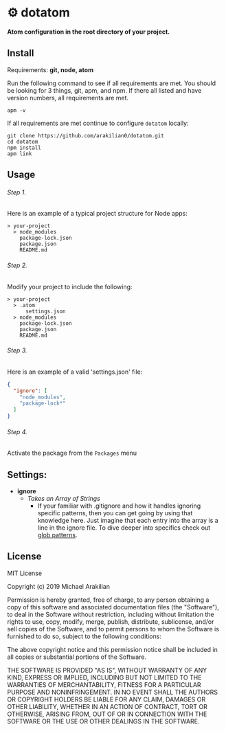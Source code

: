 # ⚙️ dotatom

**Atom configuration in the root directory of your project.**

## Install
Requirements: **git, node, atom**

Run the following command to see if all requirements are met. You should be looking for 3 things, git, apm, and npm. If there all listed and have version numbers, all requirements are met.

```
apm -v
```

If all requirements are met continue to configure `dotatom` locally:
```
git clone https://github.com/arakilian0/dotatom.git
cd dotatom
npm install
apm link
```

## Usage
###### Step 1.
Here is an example of a typical project structure for Node apps:
```
> your-project
  > node_modules
    package-lock.json
    package.json
    README.md
```
###### Step 2.
Modify your project to include the following:
```
> your-project
  > .atom
      settings.json
  > node_modules
    package-lock.json
    package.json
    README.md
```
###### Step 3.
Here is an example of a valid 'settings.json' file:
```json
{
  "ignore": [
    "node_modules",
    "package-lock*"
  ]
}
```
###### Step 4.
Activate the package from the `Packages` menu

## Settings:
- **ignore**
  - *Takes an Array of Strings*
    - If your familiar with .gitignore and how it handles ignoring specific patterns, then you can get going by using that knowledge here. Just imagine that each entry into the array is a line in the ignore file. To dive deeper into specifics check out [glob patterns](https://en.wikipedia.org/wiki/Glob_(programming)).

## License
MIT License

Copyright (c) 2019 Michael Arakilian

Permission is hereby granted, free of charge, to any person obtaining a copy
of this software and associated documentation files (the "Software"), to deal
in the Software without restriction, including without limitation the rights
to use, copy, modify, merge, publish, distribute, sublicense, and/or sell
copies of the Software, and to permit persons to whom the Software is
furnished to do so, subject to the following conditions:

The above copyright notice and this permission notice shall be included in all
copies or substantial portions of the Software.

THE SOFTWARE IS PROVIDED "AS IS", WITHOUT WARRANTY OF ANY KIND, EXPRESS OR
IMPLIED, INCLUDING BUT NOT LIMITED TO THE WARRANTIES OF MERCHANTABILITY,
FITNESS FOR A PARTICULAR PURPOSE AND NONINFRINGEMENT. IN NO EVENT SHALL THE
AUTHORS OR COPYRIGHT HOLDERS BE LIABLE FOR ANY CLAIM, DAMAGES OR OTHER
LIABILITY, WHETHER IN AN ACTION OF CONTRACT, TORT OR OTHERWISE, ARISING FROM,
OUT OF OR IN CONNECTION WITH THE SOFTWARE OR THE USE OR OTHER DEALINGS IN THE
SOFTWARE.
